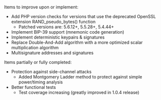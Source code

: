 Items to improve upon or implement:

* Add PHP version checks for versions that use the deprecated OpenSSL extension RAND_pseudo_bytes() function
  * Patched versions are: 5.6.12+, 5.5.28+, 5.4.44+
* Implement BIP-39 support (mnemonic code generation)
* Implement deterministic keypairs & signatures
* Replace Double-And-Add algorithm with a more optimized scalar multiplication algorithm
* Multisignature addresses and signatures


Items partially or fully completed:

* Protection against side-channel attacks
  * Added Montgomery Ladder method to protect against simple power/timing analysis
* Better functional tests
  * Test coverage increasing (greatly improved in 1.0.4 release)
